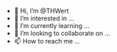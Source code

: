 - 👋 Hi, I’m @THWert
- 👀 I’m interested in ...
- 🌱 I’m currently learning ...
- 💞️ I’m looking to collaborate on ...
- 📫 How to reach me ...

<!---
THWert/THWert is a ✨ special ✨ repository because its `README.md` (this file) appears on your GitHub profile.
You can click the Preview link to take a look at your changes.
--->
